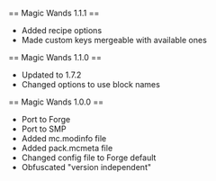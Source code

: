 == Magic Wands 1.1.1 ==
* Added recipe options
* Made custom keys mergeable with available ones

== Magic Wands 1.1.0 ==
* Updated to 1.7.2
* Changed options to use block names

== Magic Wands 1.0.0 ==
* Port to Forge
* Port to SMP
* Added mc.modinfo file
* Added pack.mcmeta file
* Changed config file to Forge default
* Obfuscated "version independent"